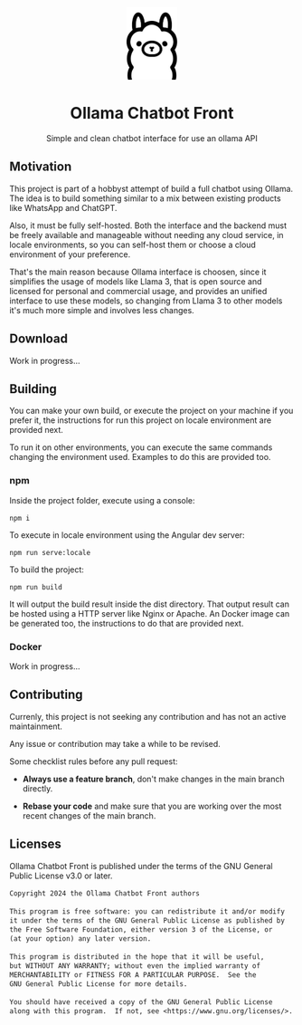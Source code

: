 <p align="center">
<img src="./src/assets/ollama.png" height="128" alt=""/>
</p>

<h1 align="center">Ollama Chatbot Front</h1>

<p align="center">Simple and clean chatbot interface for use an ollama API</p>

## Motivation
This project is part of a hobbyst attempt of build a full chatbot using Ollama. The idea is to build something similar to a mix between existing products like WhatsApp and ChatGPT. 

Also, it must be fully self-hosted. Both the interface and the backend must be freely available and manageable without needing any cloud service, in locale environments, so you can self-host them or choose a cloud environment of your preference.

That's the main reason because Ollama interface is choosen, since it simplifies the usage of models like Llama 3, that is open source and licensed for personal and commercial usage, and provides an unified interface to use these models, so changing from Llama 3 to other models it's much more simple and involves less changes.

## Download
Work in progress...

## Building
You can make your own build, or execute the project on your machine if you prefer it, the instructions for run this project on locale environment are provided next. 

To run it on other environments, you can execute the same commands changing the environment used. Examples to do this are provided too.

### npm
Inside the project folder, execute using a console:
```
npm i
```

To execute in locale environment using the Angular dev server:
```
npm run serve:locale
```

To build the project:
```
npm run build
```
It will output the build result inside the dist directory. That output result can be hosted using a HTTP server like Nginx or Apache. An Docker image can be generated too, the instructions to do that are provided next.

### Docker
Work in progress...

## Contributing

Currenly, this project is not seeking any contribution and has not an active maintainment. 

Any issue or contribution may take a while to be revised.

Some checklist rules before any pull request:

* **Always use a feature branch**, don't make changes in the main branch directly.

* **Rebase your code** and make sure that you are working over the most recent changes of the main branch.

## Licenses

Ollama Chatbot Front is published under the terms of the GNU General Public License v3.0 or later.

```
Copyright 2024 the Ollama Chatbot Front authors

This program is free software: you can redistribute it and/or modify
it under the terms of the GNU General Public License as published by
the Free Software Foundation, either version 3 of the License, or
(at your option) any later version.

This program is distributed in the hope that it will be useful,
but WITHOUT ANY WARRANTY; without even the implied warranty of
MERCHANTABILITY or FITNESS FOR A PARTICULAR PURPOSE.  See the
GNU General Public License for more details.

You should have received a copy of the GNU General Public License
along with this program.  If not, see <https://www.gnu.org/licenses/>.
```